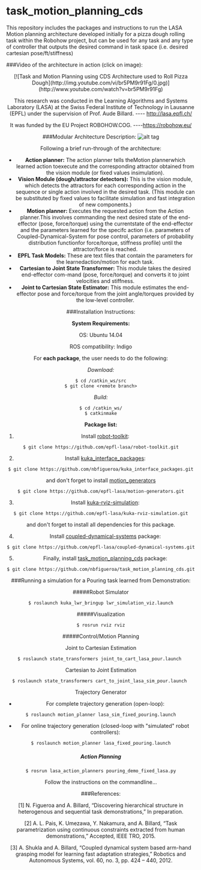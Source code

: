 # task_motion_planning_cds
This repository includes the packages and instructions to run the LASA Motion planning architecture developed initially for a pizza dough rolling task within the Robohow project, but can be used for any task and any type of controller that outputs the desired command in task space (i.e. desired cartesian pose/ft/stiffness)

###Video of the architecture in action (click on image):
<div style="text-align:center">
[![Task and Motion Planning using CDS Architecture used to Roll Pizza Dough](http://img.youtube.com/vi/br5PM9r91Fg/0.jpg)](http://www.youtube.com/watch?v=br5PM9r91Fg)

This research was conducted in the Learning Algorithms and Systems Laboratory (LASA) at the Swiss Federal Institute of Technology in Lausanne (EPFL) under the supervision of Prof. Aude Billard.  ---- http://lasa.epfl.ch/

It was funded by the EU Project ROBOHOW.COG. ----https://robohow.eu/

###Modular Architecture Description:
![alt tag](https://cloud.githubusercontent.com/assets/761512/10681561/a4dfd458-792a-11e5-973b-0c196fbf9277.png)

Following a brief run-through of the architecture:

  - **Action  planner:** The  action  planner  tells  theMotion  plannerwhich  learned  action  toexecute and the corresponding attractor obtained from the vision module (or fixed values insimulation).
  - **Vision Module (dough/attractor detectors):** This is the vision module, which detects the attractors for each corresponding action in the   sequence or single action involved in the desired task.  (This module can be substituted by fixed values to facilitate simulation and fast integration of new components.)
  - **Motion planner:** Executes the requested action from the Action planner.This involves commanding the next desired state of the end-effector (pose, force/torque) using the currentstate of the end-effector and the parameters learned for the specifc action (i.e.  parameters of Coupled-Dynamical-System for pose control, parameters of probability distribution functionfor force/torque, stiffness profile) until the attractor/force is reached.
  - **EPFL  Task  Models:** These  are  text  files  that  contain  the  parameters  for  the  learnedaction/motion for each task.
  - **Cartesian to Joint State Transformer:** This module takes the desired end-effector com-mand (pose, force/torque) and converts it to joint velocities and stiffness.
  - **Joint to Cartesian State Estimator:** This module estimates the end-effector pose and force/torque from the joint angle/torques provided by the low-level controller.


###Installation Instructions:

**System Requirements:**

OS: Ubuntu 14.04

ROS compatibility: Indigo

For **each package**, the user needs to do the following:

*Download:*
```
$ cd /catkin_ws/src
$ git clone <remote branch>
```
*Build:*
```
$ cd /catkin_ws/
$ catkinmake
```
**Package list:** 
  1. Install [robot-toolkit](https://github.com/epfl-lasa/robot-toolkit):
  ```
  $ git clone https://github.com/epfl-lasa/robot-toolkit.git
  ```

  2. Install [kuka_interface_packages](https://github.com/nbfigueroa/kuka_interface_packages):
  ```
  $ git clone https://github.com/nbfigueroa/kuka_interface_packages.git
  ```
  and don't forget to install [motion_generators](https://github.com/epfl-lasa/motion-generators) 
  ```
  $ git clone https://github.com/epfl-lasa/motion-generators.git
  ```

  3. Install [kuka-rviz-simulation](https://github.com/epfl-lasa/kuka-rviz-simulation):
  ```
  $ git clone https://github.com/epfl-lasa/kuka-rviz-simulation.git
  ```
  and don't forget to install all dependencies for this package.

  4. Install [coupled-dynamical-systems](https://github.com/epfl-lasa/coupled-dynamical-systems) package:
  ```
  $ git clone https://github.com/epfl-lasa/coupled-dynamical-systems.git
  ```

  5. Finally, install [task_motion_planning_cds](https://github.com/nbfigueroa/task_motion_planning_cds) package:
  ```
  $ git clone https://github.com/nbfigueroa/task_motion_planning_cds.git
  ```
  
###Running a simulation for a Pouring task learned from Demonstration:

#####Robot Simulator
```
$ roslaunch kuka_lwr_bringup lwr_simulation_viz.launch
```

#####Visualization
```
$ rosrun rviz rviz
```

#####Control/Motion Planning

Joint to Cartesian Estimation
```
$ roslaunch state_transformers joint_to_cart_lasa_pour.launch 
```

Cartesian to Joint Estimation
```
$ roslaunch state_transformers cart_to_joint_lasa_sim_pour.launch 
```

Trajectory Generator
  - For complete trajectory generation (open-loop):
  ```
  $ roslaunch motion_planner lasa_sim_fixed_pouring.launch
  ```
  
  - For online trajectory generation (closed-loop with "simulated" robot controllers):
  ```
  $ roslaunch motion_planner lasa_fixed_pouring.launch
  ```

##### Action Planning  
```
$ rosrun lasa_action_planners pouring_demo_fixed_lasa.py
```
Follow the instructions on the commandline...



###References:

[1] N. Figueroa and A. Billard, “Discovering hierarchical structure in heterogenous and sequential task demonstrations,” In preparation.

[2] A. L. Pais, K. Umezawa, Y. Nakamura, and A. Billard, “Task parametrization using continuous constraints extracted from human demonstrations,” Accepted, IEEE TRO, 2015.

[3] A. Shukla and A. Billard, “Coupled dynamical system based arm-hand grasping model for learning fast adaptation strategies,” Robotics and Autonomous Systems, vol. 60, no. 3, pp. 424 – 440, 2012.
